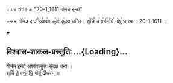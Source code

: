 +++
title = "20-1_1611 गोमन्न इन्दो"

+++
गो꣡म꣢न्न इन्दो꣣ अ꣡श्व꣢वत्सु꣣तः꣡ सु꣢दक्ष धनिव। शु꣡चिं꣢ च꣣ व꣢र्ण꣣म꣢धि꣣ गो꣡षु꣢ धारय ॥ 20-1:1611 ॥

<div class="js_include" newlevelforh1="2" title="विश्वास-शाकल-प्रस्तुतिः" unfilled url="/vedAH_Rk/shAkalam/saMhitA/vishvAsa-prastutiH/09/105/04_gomanna_indo.md">
<details open><summary><h2>विश्वास-शाकल-प्रस्तुतिः ...{Loading}...</h2></summary>


गोम॑न्न इन्दो॒ अश्व॑वत्सु॒तः सु॑दक्ष धन्व ।  
शुचिं॑ ते॒ वर्ण॒मधि॒ गोषु॑ दीधरम् ॥

</details>
</div>